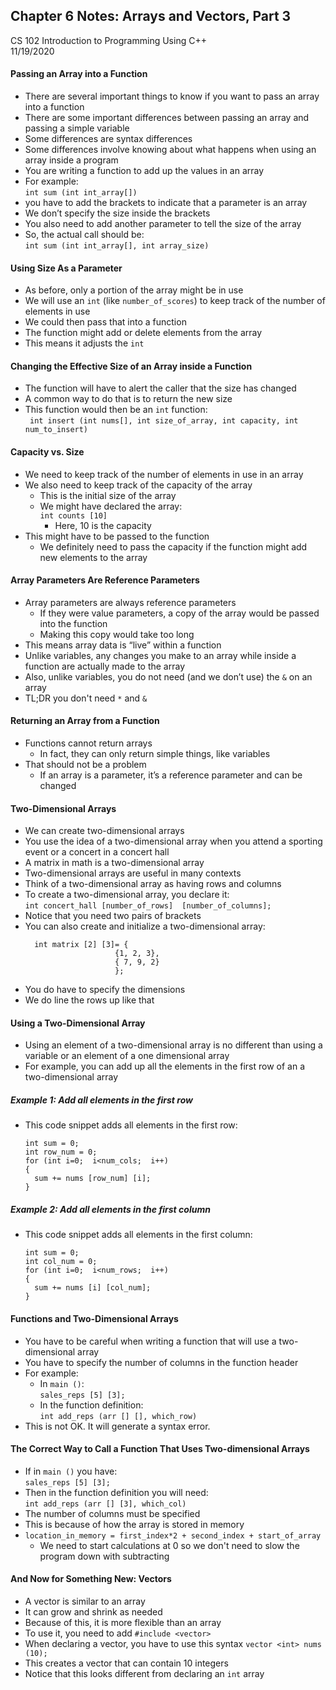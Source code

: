 ## Chapter 6 Notes: Arrays and Vectors, Part 3  
CS 102 Introduction to Programming Using C++  
11/19/2020  

#### Passing an Array into a Function  
- There are several important things to know if you want to pass an array into a function
- There are some important differences between passing an array and passing a simple variable
- Some differences are syntax differences
- Some differences involve knowing about what happens when using an array inside a program
- You are writing a function to add up the values in an array
- For example:  
		```int sum (int int_array[])```
- you have to add the brackets to indicate that a parameter is an array
- We don’t specify the size inside the brackets
- You also need to add another parameter to tell the size of the array
- So, the actual call should be:  
		```int sum (int int_array[], int array_size)```

#### Using Size As a Parameter
- As before, only a portion of the array might be in use
- We will use an ```int``` (like ```number_of_scores```) to keep track of the number of elements in use
- We could then pass that into a function
- The function might add or delete elements from the array
- This means it adjusts the ```int```

#### Changing the Effective Size of an Array inside a Function
- The function will have to alert the caller that the size has changed
- A common way to do that is to return the new size
- This function would then be an ```int``` function:  
  ``` int insert (int nums[], int size_of_array, int capacity, int num_to_insert)```

#### Capacity vs. Size
- We need to keep track of the number of elements in use in an array
- We also need to keep track of the capacity of the array
  - This is the initial size of the array
  - We might have declared the array:  
    ```int counts [10]```
    - Here, 10 is the capacity
- This might have to be passed to the function
  - We definitely need to pass the capacity if the function might add new elements to the array

#### Array Parameters Are Reference Parameters
- Array parameters are always reference parameters
  - If they were value parameters, a copy of the array would be passed into the function
  - Making this copy would take too long
- This means array data is “live” within a function
- Unlike variables, any changes you make to an array while inside a function are actually made to the array
- Also, unlike variables, you do not need (and we don’t use) the ```&``` on an array
- TL;DR you don't need ```*``` and ```&```  

#### Returning an Array from a Function
- Functions cannot return arrays
  - In fact, they can only return simple things, like variables
- That should not be a problem
  - If an array is a parameter, it’s a reference parameter and can be changed

#### Two-Dimensional Arrays
- We can create two-dimensional arrays
- You use the idea of a two-dimensional array when you attend a sporting event or a concert in a concert hall
- A matrix in math is a two-dimensional array
- Two-dimensional arrays are useful in many contexts
- Think of a two-dimensional array as having rows and columns
- To create a two-dimensional array, you declare it:  
  ```int concert_hall [number_of_rows]  [number_of_columns];```
- Notice that you need two pairs of brackets
- You can also create and initialize a two-dimensional array:
  ```
	int matrix [2] [3]= {
                      {1, 2, 3},
                      { 7, 9, 2} 
                      };
  ```
- You do have to specify the dimensions
- We do line the rows up like that

#### Using a Two-Dimensional Array
- Using an element of a two-dimensional array is no different than using a variable or an element of a one dimensional array
- For example, you can add up all the elements in the first row of an a two-dimensional array
##### Example 1: Add all elements in the first row
- This code snippet adds all elements in the first row:
  ```
  int sum = 0;
  int row_num = 0;
  for (int i=0;  i<num_cols;  i++)
  {
    sum += nums [row_num] [i];
  }
  ```
##### Example 2: Add all elements in the first column
- This code snippet adds all elements in the first column:
  ```
  int sum = 0;
  int col_num = 0;
  for (int i=0;  i<num_rows;  i++)
  {
    sum += nums [i] [col_num];
  }
  ```  

#### Functions and Two-Dimensional Arrays
- You have to be careful when writing a function that will use a two-dimensional array
- You have to specify the number of columns in the function header
- For example:
  - In ```main ()```:  
    ```sales_reps [5] [3];```
  - In the function definition:  
    ```int add_reps (arr [] [], which_row)```
- This is not OK.  It will generate a syntax error.

#### The Correct Way to Call a Function That Uses Two-dimensional Arrays
- If in ```main ()``` you have:   
  ```sales_reps [5] [3];```
- Then in the function definition you will need:  
  ```int add_reps (arr [] [3], which_col)```
- The number of columns must be specified
- This is because of how the array is stored in memory
- ```location_in_memory = first_index*2 + second_index + start_of_array```
  - We need to start calculations at 0 so we don't need to slow the program down with subtracting  

#### And Now for Something New: Vectors  
- A vector is similar to an array
- It can grow and shrink as needed
- Because of this, it is more flexible than an array
- To use it, you need to add
  ```#include <vector>```
- When declaring a vector, you have to use this syntax
  ```vector <int> nums (10);```
- This creates a vector that can contain 10 integers
- Notice that this looks different from declaring an ```int``` array
